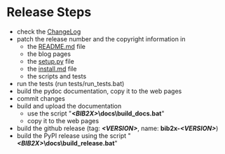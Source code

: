 Release Steps
=============

* check the [ChangeLog](https://github.com/dkrajzew/bib2x/blob/master/docs/mkdocs/changes.md)
* patch the release number and the copyright information in
    * the [README.md](https://github.com/dkrajzew/bib2x/blob/master/README.md) file
    * the blog pages
    * the [setup.py](https://github.com/dkrajzew/bib2x/blob/master/setup.py) file
    * the [install.md](https://github.com/dkrajzew/bib2x/blob/master/docs/mkdocs/install.md) file
    * the scripts and tests
* run the tests (run tests/run_tests.bat)
* build the pydoc documentation, copy it to the web pages
* commit changes
* build and upload the documentation
    * use the script "___&lt;BIB2X&gt;_\docs\build_docs.bat__"
    * copy it to the web pages
* build the github release (tag: ___&lt;VERSION&gt;___, name: __bib2x-_&lt;VERSION&gt;___)
* build the PyPI release using the script "___&lt;BIB2X&gt;_\docs\build_release.bat__"


